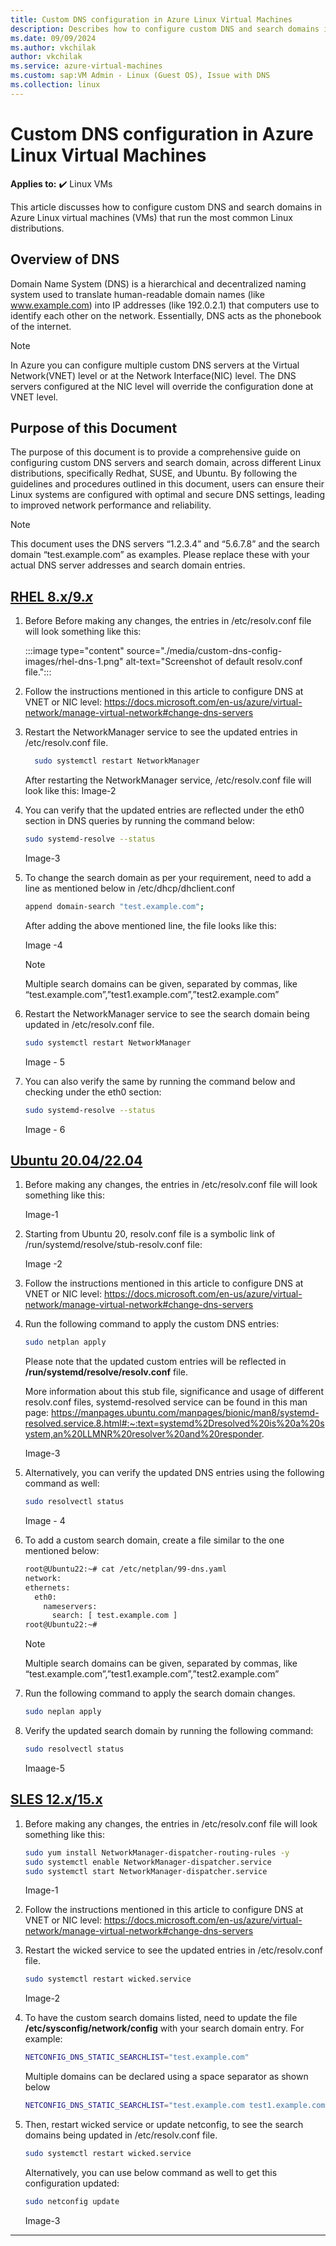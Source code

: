 ```yaml
---
title: Custom DNS configuration in Azure Linux Virtual Machines
description: Describes how to configure custom DNS and search domains in Azure Linux virtual machines running the most common Linux distributions.
ms.date: 09/09/2024
ms.author: vkchilak
author: vkchilak
ms.service: azure-virtual-machines
ms.custom: sap:VM Admin - Linux (Guest OS), Issue with DNS
ms.collection: linux
---
```


# Custom DNS configuration in Azure Linux Virtual Machines

**Applies to:** :heavy_check_mark: Linux VMs

This article discusses how to configure custom DNS and search domains in Azure Linux virtual machines (VMs) that run the most common Linux distributions.

## Overview of DNS

Domain Name System (DNS) is a hierarchical and decentralized naming system used to translate human-readable domain names (like www.example.com) into IP addresses (like 192.0.2.1) that computers use to identify each other on the network. Essentially, DNS acts as the phonebook of the internet.

> [!NOTE]
> In Azure you can configure multiple custom DNS servers at the Virtual Network(VNET) level or at the Network Interface(NIC) level. The DNS servers configured at the NIC level will override the configuration done at VNET level.

## Purpose of this Document

The purpose of this document is to provide a comprehensive guide on configuring custom DNS servers and search domain, across different Linux distributions, specifically Redhat, SUSE, and Ubuntu.
By following the guidelines and procedures outlined in this document, users can ensure their Linux systems are configured with optimal and secure DNS settings, leading to improved network performance and reliability.

> [!NOTE]
> This document uses the DNS servers “1.2.3.4” and “5.6.7.8” and the search domain “test.example.com” as examples. Please replace these with your actual DNS server addresses and search domain entries.


## [RHEL 8.x/9._x_](#tab/RHEL)

1. Before Before making any changes, the entries in /etc/resolv.conf file will look something like this:

    :::image type="content" source="./media/custom-dns-config-images/rhel-dns-1.png" alt-text="Screenshot of default resolv.conf file.":::

2. Follow the instructions mentioned in this article to configure DNS at VNET or NIC level: https://docs.microsoft.com/en-us/azure/virtual-network/manage-virtual-network#change-dns-servers

3. Restart the NetworkManager service to see the updated entries in /etc/resolv.conf file.

    ```bash
      sudo systemctl restart NetworkManager
    ```

    After restarting the NetworkManager service, /etc/resolv.conf file will look like this:
      Image-2
4. You can verify that the updated entries are reflected under the eth0 section in DNS queries by running the command below:

    ```bash
    sudo systemd-resolve --status
    ```
    Image-3

5. To change the search domain as per your requirement, need to add a line as mentioned below in /etc/dhcp/dhclient.conf

    ```bash
    append domain-search "test.example.com";
    ```
    After adding the above mentioned line, the file looks like this:

    Image -4

    > [!NOTE]
    > Multiple search domains can be given, separated by commas, like “test.example.com”,”test1.example.com”,”test2.example.com”

6. Restart the NetworkManager service to see the search domain being updated in /etc/resolv.conf file.
    
    ```bash
    sudo systemctl restart NetworkManager
    ```
    Image - 5

7. You can also verify the same by running the command below and checking under the eth0 section:

    ```bash
    sudo systemd-resolve --status
    ```
    Image - 6

## [Ubuntu 20.04/22.04](#tab/Ubuntu)

1. Before making any changes, the entries in /etc/resolv.conf file will look something like this:

    Image-1

2. Starting from Ubuntu 20, resolv.conf file is a symbolic link of /run/systemd/resolve/stub-resolv.conf file:

    Image -2

3. Follow the instructions mentioned in this article to configure DNS at VNET or NIC level: https://docs.microsoft.com/en-us/azure/virtual-network/manage-virtual-network#change-dns-servers

4. Run the following command to apply the custom DNS entries:
    
    ```bash
    sudo netplan apply
    ```
    Please note that the updated custom entries will be reflected in **/run/systemd/resolve/resolv.conf** file.

    More information about this stub file, significance and usage of different resolv.conf files, systemd-resolved service can be found in this man page:
    https://manpages.ubuntu.com/manpages/bionic/man8/systemd-resolved.service.8.html#:~:text=systemd%2Dresolved%20is%20a%20system,an%20LLMNR%20resolver%20and%20responder.
    
    Image-3

5. Alternatively, you can verify the updated DNS entries using the following command as well:

    ```bash
    sudo resolvectl status
    ```
    
    Image - 4

6. To add a custom search domain, create a file similar to the one mentioned below:

    ```bash
    root@Ubuntu22:~# cat /etc/netplan/99-dns.yaml
    network:
    ethernets:
      eth0:
        nameservers:
          search: [ test.example.com ]
    root@Ubuntu22:~#
    ```

    > [!NOTE]
    > Multiple search domains can be given, separated by commas, like “test.example.com”,”test1.example.com”,”test2.example.com”

7.	Run the following command to apply the search domain changes.
  
    ```bash
    sudo neplan apply
    ```

8.	Verify the updated search domain by running the following command:

    ```bash
    sudo resolvectl status
    ```

    Imaage-5
  	
## [SLES 12.x/15.x](#tab/SLES)

1. Before making any changes, the entries in /etc/resolv.conf file will look something like this:

    ```bash
    sudo yum install NetworkManager-dispatcher-routing-rules -y
    sudo systemctl enable NetworkManager-dispatcher.service
    sudo systemctl start NetworkManager-dispatcher.service
    ```
    Image-1

2. Follow the instructions mentioned in this article to configure DNS at VNET or NIC level: https://docs.microsoft.com/en-us/azure/virtual-network/manage-virtual-network#change-dns-servers

3. Restart the wicked service to see the updated entries in /etc/resolv.conf file.

    ```bash
    sudo systemctl restart wicked.service
    ```

     Image-2

4. To have the custom search domains listed, need to update the file **/etc/sysconfig/network/config** with your search domain entry. For example:

    ```bash
    NETCONFIG_DNS_STATIC_SEARCHLIST="test.example.com"
    ```
    Multiple domains can be declared using a space separator as shown below

    ```bash
    NETCONFIG_DNS_STATIC_SEARCHLIST="test.example.com test1.example.com"
    ```
    
5. Then, restart wicked service or update netconfig, to see the search domains being updated in /etc/resolv.conf file.

    ```bash
    sudo systemctl restart wicked.service
    ```
    Alternatively, you can use below command as well to get this configuration updated:

    ```bash
    sudo netconfig update
    ```

    Image-3

---
